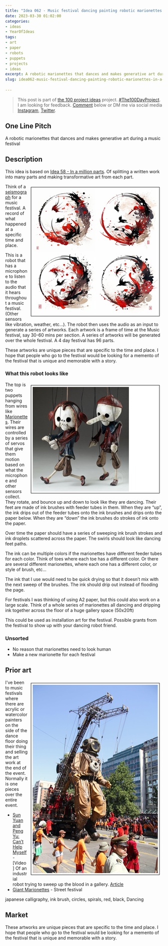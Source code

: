 ```yaml
---
title: "Idea 062 - Music festival dancing painting robotic marionettes in a million parts"
date: 2023-03-30 01:02:00
categories:
- ideas
- YearOfIdeas
tags:
- art
- paper
- robots
- puppets
- projects
- ideas
excerpt: A robotic marionettes that dances and makes generative art during a music festival
slug: idea062-music-festival-dancing-painting-robotic-marionettes-in-a-million-parts

---
```


> This post is part of [the 100 project ideas](/projects/2023-100-ideas/) project. [#The100DayProject](https://www.the100dayproject.org/). I am looking for feedback. <a href='#utterances-comments'>Comment</a> below or DM me via social media <a href="https://instagram.com/funvill" rel="nofollow noopener noreferrer"><i class="fab fa-fw fa-instagram" aria-hidden="true"></i><span class="label">Instagram</span></a>, <a href="https://twitter.com/funvill" rel="nofollow noopener noreferrer"><i class="fab fa-fw fa-twitter" aria-hidden="true"></i><span class="label">Twitter</span></a>.

## One Line Pitch

A robotic marionettes that dances and makes generative art during a music festival

## Description

This idea is based on [Idea 58 - In a million parts](/idea058-a-quotable-book-in-a-million-parts/). Of splitting a written work into many parts and making transformative art from each part.

<img src="/public/uploads/2023/japanese-calligraphy.png" alt="japanese-calligraphy" style="float: right; margin: 10px; border: 1px solid black; padding: 5px"/>Think of a [seismograph](https://en.wikipedia.org/wiki/Seismometer) for a music festival. A record of what happened at a specific time and place.

This is a robot that has a microphone to listen to the audio that it hears throughout a music festival. (Other sensors like vibration, weather, etc…). The robot then uses the audio as an input to generate a series of artworks. Each artwork is a frame of time at the Music festival, say 30-60 mins per section. A series of artworks will be generated over the whole festival. A 4 day festival has 96 parts.

These artworks are unique pieces that are specific to the time and place. I hope that people who go to the festival would be looking for a memento of the festival that is unique and memorable with a story.

### What this robot looks like

<img src="/public/uploads/2023/marionettes.png" alt="marionettes" style="float: right; margin: 10px; border: 1px solid black; padding: 5px"/>The top is two puppets hanging from wires like [Marionettes](https://en.wikipedia.org/wiki/Marionette). Their wires are controlled by a series of servos that give them motion based on what the microphone and other sensors collect. They rotate, and bounce up and down to look like they are dancing. Their feet are made of ink brushes with feeder tubes in them. When they are “up”, the ink drips out of the feeder tubes onto the ink brushes and drips onto the paper below. When they are “down” the ink brushes do strokes of ink onto the paper.

Over time the paper should have a series of sweeping ink brush strokes and ink droplets scattered across the paper. The swirls should look like dancing feet paths.

The ink can be multiple colors if the marionettes have different feeder tubes for each color. Think of toes where each toe has a different color. Or there are several different marionettes, where each one has a different color, or style of brush, etc…

The ink that I use would need to be quick drying so that it doesn’t mix with the next sweep of the brushes. The ink should drip out instead of flooding the page.

For festivals I was thinking of using A2 paper, but this could also work on a large scale. Think of a whole series of marionettes all dancing and dripping ink together across the floor of a huge gallery space (50x20ft)

This could be used as installation art for the festival. Possible grants from the festival to show up with your dancing robot friend.

### Unsorted

- No reason that marionettes need to look human
- Make a new marionette for each festival

## Prior art

<img src="/public/uploads/2023/giant-marionettes.png" alt="giant-marionettes" style="float: right; margin: 10px; border: 1px solid black; padding: 5px"/>I've been to music festivals where there are acrylic or watercolor painters on the side of the dance floor doing their thing and selling the art work at the end of the event. Normally it is one pieces over the entire event.

- [Sun Yuan and Peng Yu: Can’t Help Myself](https://www.youtube.com/watch?v=ZS4Bpr2BgnE) - [Video] Of an industrial robot trying to sweep up the blood in a gallery. [Article](https://hannahroseprendergast.com/sun-yuan-peng-yu-cant-help-myself/)
- [Giant Marionettes](http://www.royal-de-luxe.com/en/) - Street festival

japanese calligraphy, ink brush, circles, spirals, red, black, Dancing

## Market

These artworks are unique pieces that are specific to the time and place. I hope that people who go to the festival would be looking for a memento of the festival that is unique and memorable with a story.

